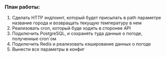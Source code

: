 ### План работы:


1. Сделать HTTP эндпоинт, который будет присылать в path параметре название города и возвращать текущую температуру в нем
2. Реализовать cron, который буде ходить в сторонее API
3. Подключить PostgreSQL, и сохранять туда данные о погоде, полученные cron`ом
4. Подключить Redis и реализовать кэширование данных о погоде
5. Вынести все параметры в конфиг
